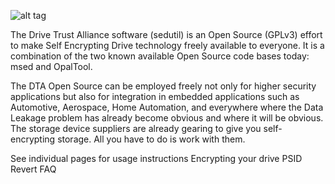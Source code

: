 ![alt tag](https://avatars0.githubusercontent.com/u/13870012?v=3&s=200)

The Drive Trust Alliance software (sedutil) is an Open Source (GPLv3) effort to make Self Encrypting Drive technology freely available to everyone. It is a combination of the two known available Open Source code bases today: msed and OpalTool.

The DTA Open Source can be employed freely not only for higher security applications but also for integration in embedded applications such as Automotive, Aerospace, Home Automation, and everywhere where the Data Leakage problem has already become obvious and where it will be obvious.  The storage device suppliers are already gearing to give you self-encrypting storage.  All you have to do is work with them.  

See individual pages for usage instructions
Encrypting your drive
PSID Revert
FAQ
